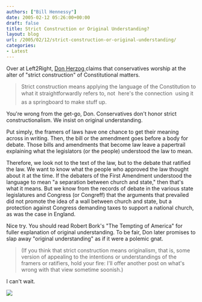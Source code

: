 ```yaml
---
authors: ["Bill Hennessy"]
date: 2005-02-12 05:26:00+00:00
draft: false
title: Strict Construction or Original Understanding?
layout: blog
url: /2005/02/12/strict-construction-or-original-understanding/
categories:
- Latest
---
```


Over at Left2Right, [Don Herzog ](https://left2right.typepad.com/main/2005/02/two_opaque_clai.html)claims that conservatives worship at the alter of "strict construction" of Constitutional matters.




> 

> 
> Strict construction means applying the language of the Constitution to what it straightforwardly refers to, not  here's the connection  using it as a springboard to make stuff up.
> 
> 




You're wrong from the get-go, Don. Conservatives don't honor strict constructionalism. We insist on original understanding. 




Put simply, the framers of laws have one chance to get their meaning across in writing. Then, the bill or the amendment goes before a body for debate. Those bills and amendments that become law leave a papertrail explaining what the legislators (or the people) understood the law to mean. 




Therefore, we look not to the text of the law, but to the debate that ratified the law. We want to know what the people who approved the law thought about it at the time. If the debaters of the First Amendment understood the language to mean "a separation between church and state," then that's what it means. But we know from the records of debate in the various state legislatures and Congress (or Congreff) that the arguments that prevailed did not promote the idea of a wall between church and state, but a protection against Congress demanding taxes to support a national church, as was the case in England.




Nice try. You should read Robert Bork's "The Tempting of America" for fuller explanation of original understanding. To be fair, Don later promises to slap away "original understanding" as if it were a polemic gnat.




> 

> 
> (If you think that strict construction means originalism, that is, some version of appealing to the intentions or understandings of the framers or ratifiers, hold your fire: I'll offer another post on what's wrong with that view sometime soonish.)
> 
> 




I can't wait. 




![](https://blog.billhennessy.com/aggbug.aspx?PostID=1047)

